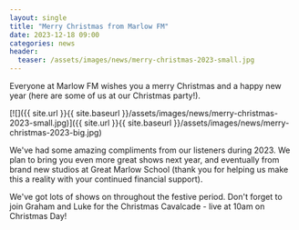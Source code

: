 ```yaml
---
layout: single
title: "Merry Christmas from Marlow FM"
date: 2023-12-18 09:00
categories: news
header:
  teaser: /assets/images/news/merry-christmas-2023-small.jpg
---
```


Everyone at Marlow FM wishes you a merry Christmas and a happy new year (here are some of us at our Christmas party!).

[![]({{ site.url }}{{ site.baseurl }}/assets/images/news/merry-christmas-2023-small.jpg)]({{ site.url }}{{ site.baseurl }}/assets/images/news/merry-christmas-2023-big.jpg)

We've had some amazing compliments from our listeners during 2023. We plan to bring you even more great shows next year, and eventually from brand new studios at Great Marlow School (thank you for helping us make this a reality with your continued financial support).

We've got lots of shows on throughout the festive period. Don't forget to join Graham and Luke for the Christmas Cavalcade - live at 10am on Christmas Day!
